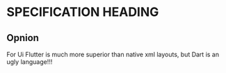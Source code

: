 SPECIFICATION HEADING
=====================
## Opnion
For Ui Flutter is much more superior than native xml layouts,
but Dart is an ugly language!!!
